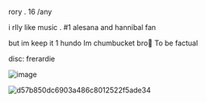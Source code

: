   rory . 16 /any
  
  i rlly like music . #1 alesana and hannibal fan
 
  but im keep it 1 hundo Im chumbucket bro💜 To be factual
 
  disc: frerardie
 
															
                                              

![image](https://github.com/valraes/valraes/assets/163700085/fea80ed4-0dfb-4adc-bc90-7814d00943b7)

![d57b850dc6903a486c8012522f5ade34](https://github.com/valraes/valraes/assets/163700085/04d4323e-8218-4d07-9e62-107f804db043)
